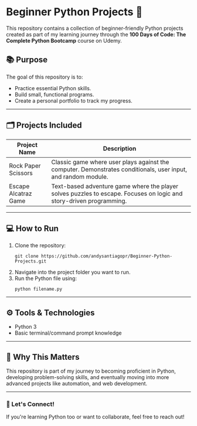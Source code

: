 # Beginner Python Projects 🐍

This repository contains a collection of beginner-friendly Python projects created as part of my learning journey through the **100 Days of Code: The Complete Python Bootcamp** course on Udemy.

## 📚 Purpose

The goal of this repository is to:
- Practice essential Python skills.
- Build small, functional programs.
- Create a personal portfolio to track my progress.

---

## 🗂️ Projects Included

| Project Name                  | Description |
|----------------|-------------|
| Rock Paper Scissors | Classic game where user plays against the computer. Demonstrates conditionals, user input, and random module. |
| Escape Alcatraz Game  | Text-based adventure game where the player solves puzzles to escape. Focuses on logic and story-driven programming. |

---

## 💻 How to Run

1. Clone the repository:
    ```
    git clone https://github.com/andysantiagopr/Beginner-Python-Projects.git
    ```
2. Navigate into the project folder you want to run.
3. Run the Python file using:
    ```
    python filename.py
    ```

---

## ⚙️ Tools & Technologies

- Python 3
- Basic terminal/command prompt knowledge

---

## 🌟 Why This Matters

This repository is part of my journey to becoming proficient in Python, developing problem-solving skills, and eventually moving into more advanced projects like automation, and web development.

---

### 📧 Let's Connect!

If you're learning Python too or want to collaborate, feel free to reach out!
